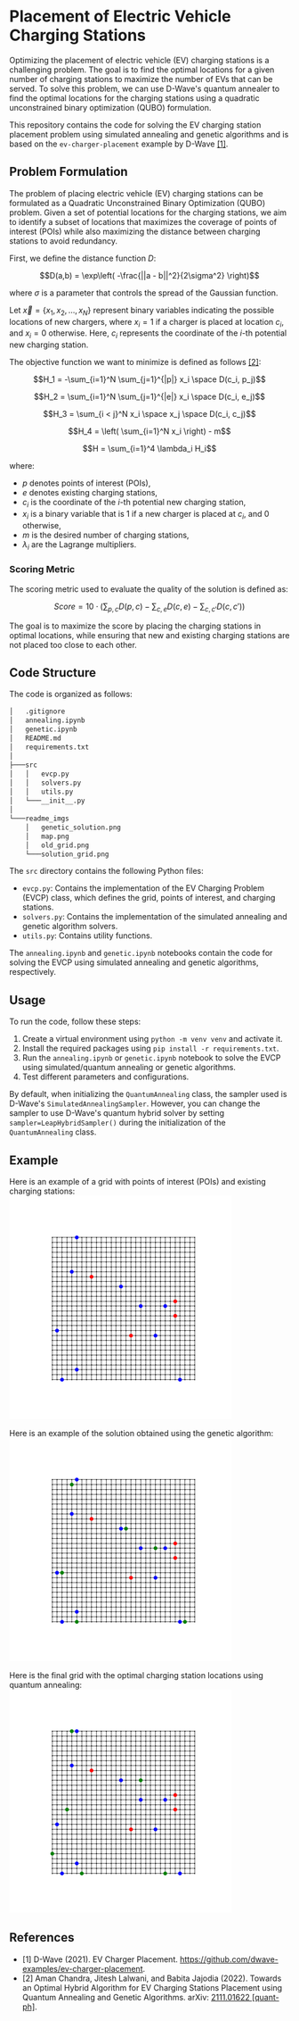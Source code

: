 # Placement of Electric Vehicle Charging Stations

Optimizing the placement of electric vehicle (EV) charging stations is a challenging problem. The goal is to find the optimal locations for a given number of charging stations to maximize the number of EVs that can be served. To solve this problem, we can use D-Wave's quantum annealer to find the optimal locations for the charging stations using a quadratic unconstrained binary optimization (QUBO) formulation.

This repository contains the code for solving the EV charging station placement problem using simulated annealing and genetic algorithms and is based on the `ev-charger-placement` example by D-Wave [[1]](#1).

## Problem Formulation

The problem of placing electric vehicle (EV) charging stations can be formulated as a Quadratic Unconstrained Binary Optimization (QUBO) problem. Given a set of potential locations for the charging stations, we aim to identify a subset of locations that maximizes the coverage of points of interest (POIs) while also maximizing the distance between charging stations to avoid redundancy.

First, we define the distance function $D$:

$$D(a,b) = \exp\left( -\frac{||a - b||^2}{2\sigma^2} \right)$$

where $\sigma$ is a parameter that controls the spread of the Gaussian function.

Let $\vec{x} = \{x_1, x_2, \dots, x_N\}$ represent binary variables indicating the possible locations of new chargers, where $x_i = 1$ if a charger is placed at location $c_i$, and $x_i = 0$ otherwise. Here, $c_i$ represents the coordinate of the $i$-th potential new charging station.

The objective function we want to minimize is defined as follows [[2]](#2):

$$H_1 = -\sum_{i=1}^N \sum_{j=1}^{|p|} x_i \space D(c_i, p_j)$$

$$H_2 = \sum_{i=1}^N \sum_{j=1}^{|e|} x_i \space D(c_i, e_j)$$

$$H_3 = \sum_{i < j}^N x_i \space x_j \space D(c_i, c_j)$$

$$H_4 = \left( \sum_{i=1}^N x_i \right) - m$$

$$H = \sum_{i=1}^4 \lambda_i H_i$$

where:

- $p$ denotes points of interest (POIs),
- $e$ denotes existing charging stations,
- $c_i$ is the coordinate of the $i$-th potential new charging station,
- $x_i$ is a binary variable that is 1 if a new charger is placed at $c_i$, and 0 otherwise,
- $m$ is the desired number of charging stations,
- $\lambda_i$ are the Lagrange multipliers.

### Scoring Metric

The scoring metric used to evaluate the quality of the solution is defined as:

$$
\textit{Score}=10\cdot\left(\sum_{p,c} D(p,c) - \sum_{c,e} D(c,e) - \sum_{c,c'} D(c,c')\right)
$$

The goal is to maximize the score by placing the charging stations in optimal locations, while ensuring that new and existing charging stations are not placed too close to each other.

## Code Structure

The code is organized as follows:

```monospace
│   .gitignore
│   annealing.ipynb
│   genetic.ipynb
│   README.md
│   requirements.txt
│
├───src
│   │   evcp.py
│   │   solvers.py
│   │   utils.py
│   └───__init__.py
│
└───readme_imgs
    │   genetic_solution.png
    │   map.png
    │   old_grid.png
    └───solution_grid.png
```

The `src` directory contains the following Python files:

- `evcp.py`: Contains the implementation of the EV Charging Problem (EVCP) class, which defines the grid, points of interest, and charging stations.
- `solvers.py`: Contains the implementation of the simulated annealing and genetic algorithm solvers.
- `utils.py`: Contains utility functions.

The `annealing.ipynb` and `genetic.ipynb` notebooks contain the code for solving the EVCP using simulated annealing and genetic algorithms, respectively.

## Usage

To run the code, follow these steps:

1. Create a virtual environment using `python -m venv venv` and activate it.
2. Install the required packages using `pip install -r requirements.txt`.
3. Run the `annealing.ipynb` or `genetic.ipynb` notebook to solve the EVCP using simulated/quantum annealing or genetic algorithms.
4. Test different parameters and configurations.

By default, when initializing the `QuantumAnnealing` class, the sampler used is D-Wave's `SimulatedAnnealingSampler`. However, you can change the sampler to use D-Wave's quantum hybrid solver by setting `sampler=LeapHybridSampler()` during the initialization of the `QuantumAnnealing` class.

## Example

Here is an example of a grid with points of interest (POIs) and existing charging stations:\
<img src="readme_imgs/old_grid.png" alt="old_grid" width="400"/>

Here is an example of the solution obtained using the genetic algorithm:\
<img src="readme_imgs/genetic_solution.png" alt="old_grid" width="400"/>

Here is the final grid with the optimal charging station locations using quantum annealing:\
<img src="readme_imgs/solution_grid.png" alt="old_grid" width="400"/>

## References

- <a id="1">[1]</a> D-Wave (2021). EV Charger Placement. https://github.com/dwave-examples/ev-charger-placement.
- <a id="2">[2]</a> Aman Chandra, Jitesh Lalwani, and Babita Jajodia (2022). Towards an Optimal Hybrid Algorithm for EV Charging Stations Placement using Quantum Annealing and Genetic Algorithms. arXiv: [2111.01622 [quant-ph]](https://arxiv.org/abs/2111.01622).
